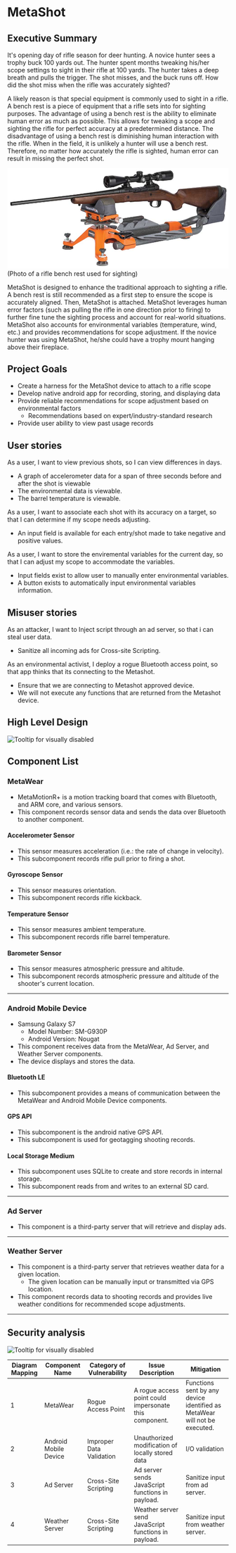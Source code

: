 # MetaShot

## Executive Summary
It's opening day of rifle season for deer hunting. A novice hunter sees a trophy buck 100 yards out. The hunter spent months tweaking his/her scope settings to sight in their rifle at 100 yards. The hunter takes a deep breath and pulls the trigger. The shot misses, and the buck runs off. How did the shot miss when the rifle was accurately sighted?

A likely reason is that special equipment is commonly used to sight in a rifle. A bench rest is a piece of equipment that a rifle sets into for sighting purposes. The advantage of using a bench rest is the ability to eliminate human error as much as possible. This allows for tweaking a scope and sighting the rifle for perfect accuracy at a predetermined distance. The disadvantage of using a bench rest is diminishing human interaction with the rifle. When in the field, it is unlikely a hunter will use a bench rest. Therefore, no matter how accurately the rifle is sighted, human error can result in missing the perfect shot.

<img src="./misc/img/zeroing-in_1_rest.jpg">(Photo of a rifle bench rest used for sighting)

MetaShot is designed to enhance the traditional approach to sighting a rifle. A bench rest is still recommended as a first step to ensure the scope is accurately aligned. Then, MetaShot is attached. MetaShot leverages human error factors (such as pulling the rifle in one direction prior to firing) to further fine tune the sighting process and account for real-world situations. MetaShot also accounts for environmental variables (temperature, wind, etc.) and provides recommendations for scope adjustment. If the novice hunter was using MetaShot, he/she could have a trophy mount hanging above their fireplace.

## Project Goals
* Create a harness for the MetaShot device to attach to a rifle scope
* Develop native android app for recording, storing, and displaying data
* Provide reliable recommendations for scope adjustment based on environmental factors
  - Recommendations based on expert/industry-standard research
* Provide user ability to view past usage records

## User stories


As a user, I want to view previous shots, so I can view differences in days.
* A graph of accelerometer data for a span of three seconds before and after the shot is viewable
* The environmental data is viewable.
* The barrel temperature is viewable.

As a user, I want to associate each shot with its accuracy on a target, so that I can determine if my scope needs adjusting.
* An input field is available for each entry/shot made to take negative and positive values.

As a user, I want to store the enviremental variables for the current day, so that I can adjust my scope to accommodate the variables.
* Input fields exist to allow user to manually enter environmental variables.
* A button exists to automatically input environmental variables information.

## Misuser stories
As an attacker, I want to Inject script through an ad server, so that i can steal user data.
* Sanitize all incoming ads for Cross-site Scripting.

As an environmental activist, I deploy a rogue Bluetooth access point, so that app thinks that its connecting to the Metashot.
* Ensure that we are connecting to Metashot approved device.
* We will not execute any functions that are returned from the Metashot device.

## High Level Design
![Tooltip for visually disabled](https://www.lucidchart.com/publicSegments/view/f299fef4-df7a-4128-8ee8-1a863f3d3661/image.png)

## Component List
### MetaWear
* MetaMotionR+ is a motion tracking board that comes with Bluetooth, and ARM core, and various sensors.
* This component records sensor data and sends the data over Bluetooth to another component.

#### Accelerometer Sensor
* This sensor measures acceleration (i.e.: the rate of change in velocity).
* This subcomponent records rifle pull prior to firing a shot.

#### Gyroscope Sensor
* This sensor measures orientation.
* This subcomponent records rifle kickback.

#### Temperature Sensor
* This sensor measures ambient temperature.
* This subcomponent records rifle barrel temperature.

#### Barometer Sensor
* This sensor measures atmospheric pressure and altitude.
* This subcomponent records atmospheric pressure and altitude of the shooter's current location.

---

### Android Mobile Device
* Samsung Galaxy S7
  - Model Number: SM-G930P
  - Android Version: Nougat
* This component receives data from the MetaWear, Ad Server, and Weather Server components.
* The device displays and stores the data.

#### Bluetooth LE
* This subcomponent provides a means of communication between the MetaWear and Android Mobile Device components.

#### GPS API
* This subcomponent is the android native GPS API.
* This subcomponent is used for geotagging shooting records.

#### Local Storage Medium
* This subcomponent uses SQLite to create and store records in internal storage.
* This subcomponent reads from and writes to an external SD card.

---

### Ad Server
* This component is a third-party server that will retrieve and display ads.

---

### Weather Server
* This component is a third-party server that retrieves weather data for a given location.
  - The given location can be manually input or transmitted via GPS location.
* This component records data to shooting records and provides live weather conditions for recommended scope adjustments.

---

## Security analysis
![Tooltip for visually disabled](https://www.lucidchart.com/publicSegments/view/9ef6d7c9-9bbc-4ee9-ae6e-42d66eacbda0/image.png)

| Diagram Mapping | Component Name | Category of Vulnerability | Issue Description | Mitigation |
|--------|----------------|---------------------------------|-------------------|------------|
| 1 |  MetaWear | Rogue Access Point | A rogue access point could impersonate this component. | Functions sent by any device identified as MetaWear will not be executed. |
| 2 | Android Mobile Device | Improper Data Validation | Unauthorized modification of locally stored data | I/O validation |
| 3 | Ad Server | Cross-Site Scripting | Ad server sends JavaScript functions in payload. | Sanitize input from ad server. |
| 4 | Weather Server | Cross-Site Scripting | Weather server send JavaScript functions in payload. | Sanitize input from weather server. |
